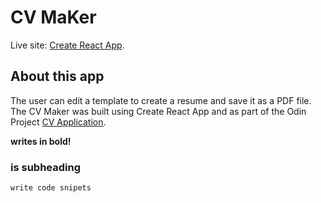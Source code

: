 # CV MaKer

Live site: [Create React App](https://github.com/facebook/create-react-app).

## About this app

The user can edit a template to create a resume and save it as a PDF file.
The CV Maker was built using Create React App and as part of the Odin Project [CV Application](https://www.theodinproject.com/lessons/node-path-javascript-cv-application).

**writes in bold!**

### is subheading

`write code snipets`
